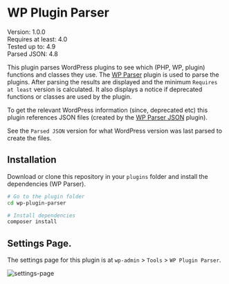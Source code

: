 # WP Plugin Parser

Version: 1.0.0  
Requires at least: 4.0  
Tested up to: 4.9  
Parsed JSON: 4.8

This plugin parses WordPress plugins to see which (PHP, WP, plugin) functions and classes they use. The [WP Parser](https://github.com/WordPress/phpdoc-parser) plugin is used to parse the plugins. After parsing the results are displayed and the minimum `Requires at least` version is calculated. It also displays a notice if deprecated functions or classes are used by the plugin.

To get the relevant WordPress information (since, deprecated etc) this plugin references JSON files (created by the [WP Parser JSON](https://github.com/keesiemeijer/wp-parser-json) plugin).

See the `Parsed JSON` version for what WordPress version was last parsed to create the files.

## Installation
Download or clone this repository in your `plugins` folder and install the dependencies (WP Parser). 

```bash
# Go to the plugin folder
cd wp-plugin-parser

# Install dependencies
composer install
```

## Settings Page.
The settings page for this plugin is at `wp-admin` > `Tools` > `WP Plugin Parser`.

![settings-page](https://user-images.githubusercontent.com/1436618/32406589-887377c0-c17b-11e7-9d40-5627d5ad25eb.png)